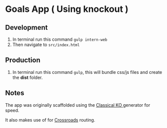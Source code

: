 # Goals App ( Using knockout )

## Development

1. In terminal run this command `gulp intern-web`
2. Then navigate to `src/index.html`

## Production

1. In terminal run this command `gulp`, this will bundle css/js files and create the **dist** folder.

## Notes

The app was originally scaffolded using the [Classical KO ](https://github.com/eriksvaleng/generator-classical-ko) generator for speed.

It also makes use of for [Crossroads](https://millermedeiros.github.io/crossroads.js/) routing.
